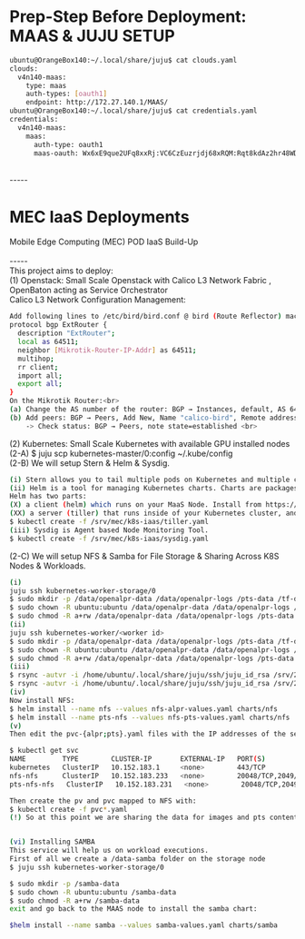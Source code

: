 # Prep-Step Before Deployment: MAAS & JUJU SETUP
```sh
ubuntu@OrangeBox140:~/.local/share/juju$ cat clouds.yaml
clouds:
  v4n140-maas:
    type: maas
    auth-types: [oauth1]
    endpoint: http://172.27.140.1/MAAS/
ubuntu@OrangeBox140:~/.local/share/juju$ cat credentials.yaml 
credentials:
  v4n140-maas:
    maas:
      auth-type: oauth1
      maas-oauth: Wx6xE9que2UFq8xxRj:VC6CzEuzrjdj68xRQM:Rqt8kdAz2hr48WDyfNuU8UL584L6vXD4
```
<br>-----<br>

# MEC IaaS Deployments
Mobile Edge Computing (MEC) POD IaaS Build-Up <br>
<br>-----<br>
 This project aims to deploy: <br> 
(1) Openstack: Small Scale Openstack with Calico L3 Network Fabric , OpenBaton acting as Service Orchestrator <br>
Calico L3 Network Configuration Management:
```sh
Add following lines to /etc/bird/bird.conf @ bird (Route Reflector) machine <br>
protocol bgp ExtRouter {
  description "ExtRouter"; 
  local as 64511; 
  neighbor [Mikrotik-Router-IP-Addr] as 64511; 
  multihop; 
  rr client;
  import all;
  export all; 
} 
On the Mikrotik Router:<br>
(a) Change the AS number of the router: BGP → Instances, default, AS 64511, Client To Client Reflection ✓. <br>
(b) Add peers: BGP → Peers, Add New, Name "calico-bird", Remote address <bird-ip-addr>, Remote AS 64511, Route Reflect ✓. <br>
    -> Check status: BGP → Peers, note state=established <br>
```
(2) Kubernetes: Small Scale Kubernetes with available GPU installed nodes <br>
(2-A) $ juju scp kubernetes-master/0:config ~/.kube/config <br>
(2-B) We will setup Stern & Helm & Sysdig. 
```sh
(i) Stern allows you to tail multiple pods on Kubernetes and multiple containers within the pod. Each result is color coded for quicker debugging. Install from https://github.com/wercker/stern
(ii) Helm is a tool for managing Kubernetes charts. Charts are packages of pre-configured Kubernetes resources
Helm has two parts: 
(X) a client (helm) which runs on your MaaS Node. Install from https://github.com/kubernetes/helm
(XX) a server (tiller) that runs inside of your Kubernetes cluster, and manages releases (installations) of your charts.
$ kubectl create -f /srv/mec/k8s-iaas/tiller.yaml
(iii) Sysdig is Agent based Node Monitoring Tool.
$ kubectl create -f /srv/mec/k8s-iaas/sysdig.yaml
```
(2-C) We will setup NFS & Samba for File Storage & Sharing Across K8S Nodes & Workloads.
```sh
(i) 
juju ssh kubernetes-worker-storage/0
$ sudo mkdir -p /data/openalpr-data /data/openalpr-logs /pts-data /tf-data
$ sudo chown -R ubuntu:ubuntu /data/openalpr-data /data/openalpr-logs /pts-data /tf-data /data
$ sudo chmod -R a+rw /data/openalpr-data /data/openalpr-logs /pts-data /tf-data /data
(ii)
juju ssh kubernetes-worker/<worker id>
$ sudo mkdir -p /data/openalpr-data /data/openalpr-logs /pts-data /tf-data
$ sudo chown -R ubuntu:ubuntu /data/openalpr-data /data/openalpr-logs /pts-data /tf-data
$ sudo chmod -R a+rw /data/openalpr-data /data/openalpr-logs /pts-data /tf-data
(iii)
$ rsync -autvr -i /home/ubuntu/.local/share/juju/ssh/juju_id_rsa /srv/2ndMECHackathon/data/openalpr-data/ ubuntu@172.27.160.118:/data/openalpr-data/
$ rsync -autvr -i /home/ubuntu/.local/share/juju/ssh/juju_id_rsa /srv/2ndMECHackathon/data/openalpr-data/ ubuntu@172.27.160.118:/pts-data/
(iv)
Now install NFS:
$ helm install --name nfs --values nfs-alpr-values.yaml charts/nfs
$ helm install --name pts-nfs --values nfs-pts-values.yaml charts/nfs
(v)
Then edit the pvc-{alpr;pts}.yaml files with the IP addresses of the services which you can get via:

$ kubectl get svc
NAME         TYPE        CLUSTER-IP       EXTERNAL-IP   PORT(S)                      AGE
kubernetes   ClusterIP   10.152.183.1     <none>        443/TCP                      21h
nfs-nfs      ClusterIP   10.152.183.233   <none>        20048/TCP,2049/TCP,111/TCP   17h
pts-nfs-nfs   ClusterIP   10.152.183.231   <none>        20048/TCP,2049/TCP,111/TCP   1m

Then create the pv and pvc mapped to NFS with:
$ kubectl create -f pvc*.yaml
(!) So at this point we are sharing the data for images and pts content with the upcoming containers.


(vi) Installing SAMBA
This service will help us on workload executions.
First of all we create a /data-samba folder on the storage node
$ juju ssh kubernetes-worker-storage/0

$ sudo mkdir -p /samba-data
$ sudo chown -R ubuntu:ubuntu /samba-data
$ sudo chmod -R a+rw /samba-data
exit and go back to the MAAS node to install the samba chart:

$helm install --name samba --values samba-values.yaml charts/samba

```



